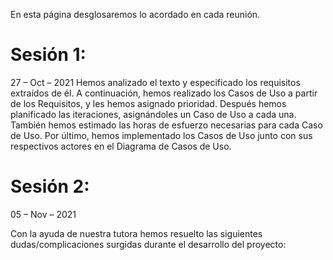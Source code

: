 En esta página desglosaremos lo acordado en cada reunión.

# Sesión 1:

27 – Oct – 2021 
Hemos analizado el texto y especificado los requisitos extraídos de él. A continuación, hemos realizado los Casos de Uso a partir de los Requisitos, y les hemos asignado prioridad. Después hemos planificado las iteraciones, asignándoles un Caso de Uso a cada una. También hemos estimado las horas de esfuerzo necesarias para cada Caso de Uso. Por último, hemos implementado los Casos de Uso junto con sus respectivos actores en el Diagrama de Casos de Uso.  

# Sesión 2:

05 – Nov – 2021 

Con la ayuda de nuestra tutora hemos resuelto las siguientes dudas/complicaciones surgidas durante el desarrollo del proyecto: 
